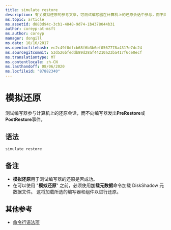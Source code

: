 ```yaml
---
title: simulate restore
description: 有关模拟还原的参考文章，可测试编写器在计算机上的还原会话中参与，而不向编写器发出 PreRestore 或 PostRestore 事件。
ms.topic: article
ms.assetid: d883d94c-3cb1-4848-9d74-1b4378044b31
author: coreyp-at-msft
ms.author: coreyp
manager: dongill
ms.date: 10/16/2017
ms.openlocfilehash: ec2c49f0dfcb68f6b3b6ef0567778a4317e7dc24
ms.sourcegitcommit: 53d526bfeddb89d28af44210a23ba417f6ce0ecf
ms.translationtype: MT
ms.contentlocale: zh-CN
ms.lasthandoff: 08/06/2020
ms.locfileid: "87882340"
---
```

# <a name="simulate-restore"></a>模拟还原

测试编写器参与计算机上的还原会话，而不向编写器发出**PreRestore**或**PostRestore**事件。

## <a name="syntax"></a>语法

```
simulate restore
```

## <a name="remarks"></a>备注

-   **模拟还原**用于测试编写器的还原是否成功。
-   在可以使用 "**模拟还原**" 之前，必须使用**加载元数据**命令加载 DiskShadow 元数据文件。 这将加载所选的编写器和组件以进行还原。

## <a name="additional-references"></a>其他参考

- [命令行语法项](command-line-syntax-key.md)